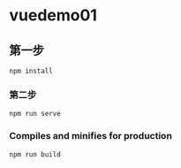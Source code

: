 # vuedemo01

## 第一步
```
npm install
```

### 第二步
```
npm run serve
```

### Compiles and minifies for production
```
npm run build
```


